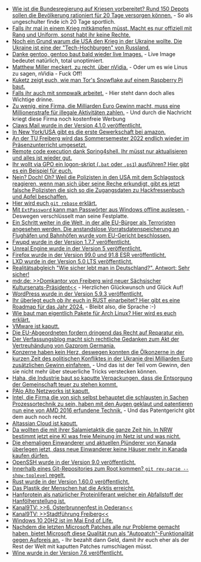 * [Wie ist die Bundesregierung auf Kriesen vorbereitet? Rund 150 Depots sollen die Bevölkerung rationiert für 20 Tage versorgen können.](https://blog.fefe.de/?ts=9cb408b5) - So als ungeschulter finde ich 20 Tage sportlich.
* [Falls ihr mal in einem Krieg mitkämpfen müsst. Macht es nur offiziell mit Rang und Uniform, sonst habt ihr keine Rechte.](https://blog.fefe.de/?ts=9cb40010)
* [Noch ein Grund warum die USA den Krieg in der Ukraine wollte. Die Ukraine ist eine der "Tech-Hochburgen" von Russland.](https://blog.fefe.de/?ts=9cb402d0)
* [Danke gentoo, gentoo baut bald wieder live Images.](https://www.phoronix.com/scan.php?page=news_item&px=Gentoo-GUI-LiveUSB-ISO-Restart) - Live Image bedeutet natürlich, total unoptimiert.
* [Matthew Miller meckert, zu recht, über nVidia.](https://www.phoronix.com/scan.php?page=news_item&px=Fedora-FPL-NVIDIA-Blobs) - Oder um es wie Linus zu sagen, nVidia - Fuck Off!
* [Kuketz zeigt euch, wie man Tor's Snowflake auf einem Raspberry Pi baut.](https://www.kuketz-blog.de/kurzanleitung-snowflake-auf-dem-raspberry-pi-ausfuehren/)
* [Falls ihr auch mit snmpwalk arbeitet.](https://utcc.utoronto.ca/~cks/space/blog/sysadmin/SnmpwalkNotes) - Hier steht dann doch alles Wichtige drinne.
* [Zu wenig, eine Firma, die Milliarden Euro Gewinn macht, muss eine Millionenstrafe für illegale Aktivitäten zahlen.](https://netzpolitik.org/2022/biometrische-ueberwachung-ohne-rechtsgrundlage-clearview-ai-soll-millionenstrafe-in-italien-zahlen/) - Und durch die Nachricht kriegt diese Firma noch kostenfreie Werbung
* [Claws Mail wurde in der Version 4.1.0 veröffentlicht.](https://lwn.net/Articles/890213/)
* [In New York/USA gibt es die erste Gewerkschaft bei amazon.](https://netzpolitik.org/2022/gewerkschafter-chris-smalls-david-gegen-goliamazon/)
* [An der TU Freiberg wird das Sommersemester 2022 endlich wieder im Präsenzunterricht umgesetzt.](https://tu-freiberg.de/presse/sommersemester-wieder-weitgehend-in-praesenz-und-mit-zusaetzlichen-corona-schutzmassnahmen)
* [Remote code execution dank Spring4shell. Ihr müsst nur aktualisieren und alles ist wieder gut.](https://n-komm.de/infos-zu-spring4shell/)
* [Ihr wollt via GPO ein logon-skript (`.bat` oder `.ps1`) ausführen? Hier gibt es ein Beispiel für euch.](http://woshub.com/run-gpo-logon-script-once/)
* [Nein? Doch! Oh? Weil die Polizisten in den USA mit dem Schlagstock reagieren, wenn man sich über seine Reche erkundigt, gibt es jetzt falsche Polizisten die sich so die Zugangsdaten zu Hackfressenbuch und Apfel beschaffen.](https://netzpolitik.org/2022/sicherheitsluecke-falsche-polizisten-holen-sich-nutzerdaten-bei-apple-und-facebook-in-den-usa/)
* [Hier wird euch `git rebase` erklärt.](https://opensource.com/article/22/4/manage-git-commits-rebase-i-command)
* [Mit `ExtPassword` kann man Passwörter aus Windows offline auslesen.](https://www.windowspro.de/tool/kennwoerter-aus-windows-offline-auslesen-kostenlosen-extpassword) - Deswegen verschlüsselt man seine Festplatte.
* [Ein Schritt weiter in die Welt, in der alle EU-Bürger als Terroristen angesehen werden. Die anstandslose Vorratsdatenspeicherung an Flughäfen und Bahnhöfen wurde vom EU-Gericht beschlossen.](https://netzpolitik.org/2022/ohne-konkreten-verdacht-eu-gericht-erlaubt-vorratsdatenspeicherung-an-flughaefen-und-bahnhoefen/)
* [Fwupd wurde in der Version 1.7.7 veröffentlicht.](https://www.phoronix.com/scan.php?page=news_item&px=Fwupd-1.7.7)
* [Unreal Engine wurde in der Version 5 veröffentlicht.](https://www.phoronix.com/scan.php?page=news_item&px=Unreal-Engine-5-Released)
* [Firefox wurde in der Version 99.0 und 91.8 ESR veröffentlicht.](https://www.borncity.com/blog/2022/04/05/firefox-99-0-und-91-8-0esr-freigegeben-2/)
* [LXD wurde in der Version 5.0 LTS veröffentlicht.](https://lwn.net/Articles/890259/)
* [Realitätsabgleich "Wie sicher lebt man in Deutschland?". Antwort: Sehr sicher!](https://netzpolitik.org/2022/polizeiliche-kriminalstatistik-deutschland-schon-wieder-sicherer-und-viele-denken-das-gegenteil/)
* [mdr.de: >>Domkantor von Freiberg wird neuer Sächsischer Kultursenats-Präsident<<](https://www.mdr.de/kultur/sachsen-kultursenat-praesident-koch-100.html) - Herzlichen Glückwunsch und Glück Auf!
* [WordPress wurde in der Version 5.9.3 veröffentlicht.](https://www.borncity.com/blog/2022/04/06/wordpress-5-9-3-freigegeben/)
* [Ihr überlegt euch ob ihr euch in RUST einarbeitet? Hier gibt es eine Roadmap für das Jahr 2024.](https://blog.rust-lang.org/inside-rust/2022/04/04/lang-roadmap-2024.html) - Bleibt also, die Sprache :-)
* [Wie baut man eigentlich Pakete für Arch Linux? Hier wird es euch erklärt.](https://sleepmap.de/2022/packaging-for-arch-linux/)
* [VMware ist kaputt.](https://www.bleepingcomputer.com/news/security/vmware-warns-of-critical-vulnerabilities-in-multiple-products/)
* [Die EU-Abgeordneten fordern dringend das Recht auf Reparatur ein.](https://netzpolitik.org/2022/recht-auf-reparatur-eu-abgeordnete-fordern-besseren-zugang-zu-ersatzteilen/)
* [Der Verfassungsblog macht sich rechtliche Gedanken zum Akt der Vertreuhändung von Gazprom Germania.](https://verfassungsblog.de/eine-treue-hand-fur-schwere-zeiten/)
* [Konzerne haben kein Herz, deswegen konnten die Ölkonzerne in der kurzen Zeit des politischen Konfliktes in der Ukranie drei Milliarden Euro zusätzlichen Gewinn einfahren.](https://www.sonnenseite.com/de/wirtschaft/oelkonzerne-schlagen-aus-hohen-spritpreisen-seit-kriegsbeginn-drei-milliarden-euro-zusaetzlichen-profit/) - Und das ist der Teil vom Gewinn, den sie nicht mehr über steuerliche Tricks verstecken können.
* [Haha, die Industrie baut so kaputte Verpackungen, dass die Entsorgung der Gemeinschaft teuer zu stehen kommt.](https://www.sonnenseite.com/de/umwelt/muelltrennung-ist-fuer-verbraucherinnen-und-verbraucher-zu-kompliziert-geworden/)
* [PAlo Alto Netzworks ist kaputt.](https://www.bleepingcomputer.com/news/security/palo-alto-networks-firewalls-vpns-vulnerable-to-openssl-bug/)
* [Intel, die Firma die von sich selbst behauptet die schlausten in Sachen Prozessortechnik zu sein, haben mit den Augen geklaut und patentieren nun eine von AMD 2016 erfundene Technik.](https://blog.fefe.de/?ts=9cb010ae) - Und das Patentgericht gibt dem auch noch recht.
* [Altassian Cloud ist kaputt.](https://blog.fefe.de/?ts=9cb19463)
* [Da wollten die mit ihrer Salamietaktik die ganze Zeit hin. In NRW bestimmt jetzt eine KI was freie Meinung im Netz ist und was nicht.](https://blog.fefe.de/?ts=9cb13c72)
* [Die ehemaligen Einwanderer und aktuellen Plünderer von Kanada überlegen jetzt, dass neue Einwanderer keine Häuser mehr in Kanada kaufen dürfen.](https://blog.fefe.de/?ts=9cb13d4e)
* [OpenSSH wurde in der Version 9.0 veröffentlicht.](https://www.phoronix.com/scan.php?page=news_item&px=OpenSSH-9.0-Released)
* [Innerhalb eines Git-Repositories zum Root kommen? `git rev-parse --show-toplevel` regelt.](https://opensource.com/article/22/4/git-repo-rev-parse)
* [Rust wurde in der Version 1.60.0 veröffentlicht.](https://lwn.net/Articles/890634/)
* [Das Plastik der Menschen hat die Arktis erreicht.](https://www.sonnenseite.com/de/wissenschaft/die-globale-plastikflut-erreicht-die-arktis/)
* [Hanfprotein als natürlicher Proteinliferant welcher ein Abfallstoff der Hanfölherstellung ist.](https://www.careelite.de/hanfprotein/)
* [Kanal9TV: >>6. Osterbrunnenfest in Oederan<<](https://www.youtube.com/watch?v=wpKkDxzcyHs)
* [Kanal9TV: >>Stadtführung Freiberg<<](https://www.youtube.com/watch?v=9WzIJDKcFVc)
* [Windows 10 20H2 ist im Mai End of Life.](https://www.bleepingcomputer.com/news/microsoft/microsoft-windows-10-20h2-reaches-end-of-service-next-month/)
* [Nachdem die letzten Microsoft Patches alle nur Probleme gemacht haben, bietet Microsoft diese Qualität nun als "Autopatch"-Funktionalität gegen Aufpreis an.](https://www.borncity.com/blog/2022/04/09/autopatch-fr-windows-10-11-enterprise-e3-e5-ab-juli-2022/) - Ihr bezahlt dann Geld, damit ihr euch eher als der Rest der Welt mit kaputten Patches rumschlagen müsst.
* [Wine wurde in der Version 7.6 veröffentlicht.](https://www.phoronix.com/scan.php?page=news_item&px=Wine-7.6-Released)
